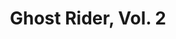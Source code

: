 ---
title: "Ghost Rider, Vol. 2"
issue: 26A
issue_nr: 26
full_title: "Blood Feud!, Part 2"
subtitle: ""
story_arc: Blood Feud!
crossover: ""
variant: A
publisher: Marvel Comics
creators: 
  - J. Scott Campbell
  - Brandon Choi
  - Jim Lee
release_date: "Apr 14, 1992"
release_year: 1992
genre:
  - Action
  - Adventure
  - Super-Heroes
format: Comic
pages: 32
signed_by: ""
price: 1.75
---